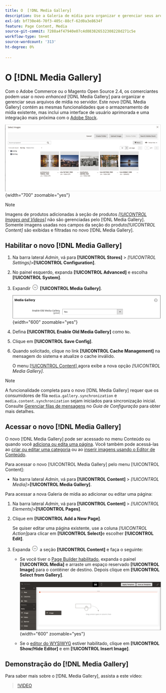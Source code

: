 ```yaml
---
title: O  [!DNL Media Gallery]
description: Use a Galeria de mídia para organizar e gerenciar seus arquivos de mídia no servidor.
exl-id: bf730e46-70f3-405c-88cf-62d0a3e8634f
feature: Page Content, Media
source-git-commit: 7288a4f47940e07c4d083826532308228d271c5e
workflow-type: tm+mt
source-wordcount: '313'
ht-degree: 0%

---
```


# O [!DNL Media Gallery]

Com o Adobe Commerce ou o Magento Open Source 2.4, os comerciantes podem usar o novo _enhanced_ [!DNL Media Gallery] para organizar e gerenciar seus arquivos de mídia no servidor. Este novo [!DNL Media Gallery] contém as mesmas funcionalidades que o armazenamento de mídia existente, mas inclui uma interface de usuário aprimorada e uma integração mais próxima com o [Adobe Stock][adobe-stock].

![Imagens exibidas na grade da Galeria de Mídia](./assets/media-gallery-grid.png){width="700" zoomable="yes"}

>[!NOTE]
>
>Imagens de produtos adicionadas à seção de produtos [_[!UICONTROL Images and Videos]_](../catalog/product-image.md#upload-an-image) não são gerenciadas pelo [!DNL Media Gallery]. Somente imagens usadas nos campos da seção do produto&#x200B;_[!UICONTROL Content]_ são exibidas e filtradas no novo [!DNL Media Gallery].

## Habilitar o novo [!DNL Media Gallery]

1. Na barra lateral _Admin_, vá para **[!UICONTROL Stores]** > _[!UICONTROL Settings]_>**[!UICONTROL Configuration]**.

1. No painel esquerdo, expanda **[!UICONTROL Advanced]** e escolha **[!UICONTROL System]**.

1. Expandir ![Seletor de expansão](../assets/icon-display-expand.png) **[!UICONTROL Media Gallery]**.

   ![Configuração avançada - [!DNL Media Gallery]](./assets/system-media-gallery.png){width="600" zoomable="yes"}

1. Defina **[!UICONTROL Enable Old Media Gallery]** como `No`.

1. Clique em **[!UICONTROL Save Config]**.

1. Quando solicitado, clique no link **[!UICONTROL Cache Management]** na mensagem do sistema e atualize o cache inválido.

   O menu [[!UICONTROL Content] ](/help/content-design/content-menu.md) agora exibe a nova opção _[!UICONTROL Media Gallery]_.

>[!NOTE]
>
>A funcionalidade completa para o novo [!DNL Media Gallery] requer que os consumidores de fila `media.gallery.synchronization` e `media.content.synchronization` sejam iniciados para sincronização inicial. Consulte [Gerenciar filas de mensagens](https://experienceleague.adobe.com/docs/commerce-operations/configuration-guide/message-queues/manage-message-queues.html?lang=pt-BR) no _Guia de Configuração_ para obter mais detalhes.

## Acessar o novo [!DNL Media Gallery]

O novo [!DNL Media Gallery] pode ser acessado no menu Conteúdo ou quando você [adiciona ou edita uma página](/help/content-design/page-add.md). Você também pode acessá-las ao [criar ou editar uma categoria](/help/catalog/category-create.md) ou ao [inserir imagens usando o Editor de Conteúdo](/help/content-design/editor-insert-image.md).

Para acessar o novo [!UICONTROL Media Gallery] pelo menu [!UICONTROL Content]:

- Na barra lateral _Admin_, vá para **[!UICONTROL Content]** > _[!UICONTROL Media]_>**[!UICONTROL Media Gallery]**.

Para acessar a nova Galeria de mídia ao adicionar ou editar uma página:

1. Na barra lateral _Admin_, vá para **[!UICONTROL Content]** > _[!UICONTROL Elements]_>**[!UICONTROL Pages]**.

1. Clique em **[!UICONTROL Add a New Page]**.

   Se quiser editar uma página existente, use a coluna _[!UICONTROL Action]_&#x200B;para clicar em **[!UICONTROL Select]**&#x200B;e escolher **[!UICONTROL Edit]**.

1. Expanda ![Seletor de expansão](../assets/icon-display-expand.png) a seção **[!UICONTROL Content]** e faça o seguinte:

   - Se você tiver o [Page Builder habilitado](../page-builder/setup.md), expanda o painel **[!UICONTROL Media]** e arraste um espaço reservado **[!UICONTROL Image]** para o contêiner de destino. Depois clique em **[!UICONTROL Select from Gallery]**.

     ![Arraste a imagem para o estágio](./assets/pb-media-image-drag.png){width="600" zoomable="yes"}

   - Se o [editor do WYSIWYG](/help/content-design/editor.md) estiver habilitado, clique em **[!UICONTROL Show/Hide Editor]** e em **[!UICONTROL Insert Image]**.

## Demonstração do [!DNL Media Gallery]

Para saber mais sobre o [!DNL Media Gallery], assista a este vídeo:

>[!VIDEO](https://video.tv.adobe.com/v/343785?quality=12&learn=on)

[adobe-stock]: https://stock.adobe.com

